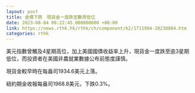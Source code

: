 ```yaml
---
layout: post
title: 金價下跌　現貨金一度跌至數周低位
date: 2023-08-04 06:22:45.000000000 +08:00
link: https://news.rthk.hk/rthk/ch/component/k2/1711984-20230804.htm
categories: rthk
---
```


美元指數曾觸及4星期高位，加上美國國債收益率上升，現貨金一度跌至逾3星期低位，而投資者在美國非農就業數據公布前態度謹慎。

現貨金較早時在每盎司1934.6美元上落。

紐約期金收報每盎司1968.8美元，下跌0.3%。

